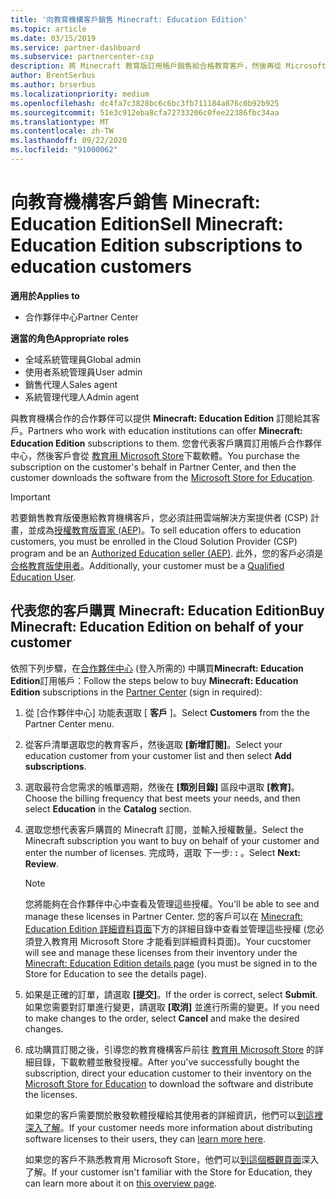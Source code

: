 ```yaml
---
title: '向教育機構客戶銷售 Minecraft: Education Edition'
ms.topic: article
ms.date: 03/15/2019
ms.service: partner-dashboard
ms.subservice: partnercenter-csp
description: 將 Minecraft 教育版訂用帳戶銷售給合格教育客戶，然後再從 Microsoft 教育商店下載這些訂閱。
author: BrentSerbus
ms.author: brserbus
ms.localizationpriority: medium
ms.openlocfilehash: dc4fa7c3828bc6c6bc3fb711184a876c0b92b925
ms.sourcegitcommit: 51e3c912eba8cfa72733206c0fee22386fbc34aa
ms.translationtype: MT
ms.contentlocale: zh-TW
ms.lasthandoff: 09/22/2020
ms.locfileid: "91000062"
---
```

# <a name="sell-minecraft-education-edition-subscriptions-to-education-customers"></a><span data-ttu-id="f9251-103">向教育機構客戶銷售 Minecraft: Education Edition</span><span class="sxs-lookup"><span data-stu-id="f9251-103">Sell Minecraft: Education Edition subscriptions to education customers</span></span>

<span data-ttu-id="f9251-104">**適用於**</span><span class="sxs-lookup"><span data-stu-id="f9251-104">**Applies to**</span></span>

-  <span data-ttu-id="f9251-105">合作夥伴中心</span><span class="sxs-lookup"><span data-stu-id="f9251-105">Partner Center</span></span>

<span data-ttu-id="f9251-106">**適當的角色**</span><span class="sxs-lookup"><span data-stu-id="f9251-106">**Appropriate roles**</span></span>
-   <span data-ttu-id="f9251-107">全域系統管理員</span><span class="sxs-lookup"><span data-stu-id="f9251-107">Global admin</span></span>
-   <span data-ttu-id="f9251-108">使用者系統管理員</span><span class="sxs-lookup"><span data-stu-id="f9251-108">User admin</span></span>
-   <span data-ttu-id="f9251-109">銷售代理人</span><span class="sxs-lookup"><span data-stu-id="f9251-109">Sales agent</span></span>
-   <span data-ttu-id="f9251-110">系統管理代理人</span><span class="sxs-lookup"><span data-stu-id="f9251-110">Admin agent</span></span>

<span data-ttu-id="f9251-111">與教育機構合作的合作夥伴可以提供 **Minecraft: Education Edition** 訂閱給其客戶。</span><span class="sxs-lookup"><span data-stu-id="f9251-111">Partners who work with education institutions can offer **Minecraft: Education Edition** subscriptions to them.</span></span> <span data-ttu-id="f9251-112">您會代表客戶購買訂用帳戶合作夥伴中心，然後客戶會從 [教育用 Microsoft Store](https://educationstore.microsoft.com)下載軟體。</span><span class="sxs-lookup"><span data-stu-id="f9251-112">You purchase the subscription on the customer's behalf in Partner Center, and then the customer downloads the software from the [Microsoft Store for Education](https://educationstore.microsoft.com).</span></span> 

>[!IMPORTANT]
><span data-ttu-id="f9251-113">若要銷售教育版優惠給教育機構客戶，您必須註冊雲端解決方案提供者 (CSP) 計畫，並成為[授權教育版賣家 (AEP)](https://www.mepn.com)。</span><span class="sxs-lookup"><span data-stu-id="f9251-113">To sell education offers to education customers, you must be enrolled in the Cloud Solution Provider (CSP) program and be an [Authorized Education seller (AEP)](https://www.mepn.com).</span></span> <span data-ttu-id="f9251-114">此外，您的客戶必須是[合格教育版使用者](https://www.microsoftvolumelicensing.com/DocumentSearch.aspx?Mode=3&DocumentTypeId=7)。</span><span class="sxs-lookup"><span data-stu-id="f9251-114">Additionally, your customer must be a [Qualified Education User](https://www.microsoftvolumelicensing.com/DocumentSearch.aspx?Mode=3&DocumentTypeId=7).</span></span>  

 
## <a name="buy-minecraft-education-edition-on-behalf-of-your-customer"></a><span data-ttu-id="f9251-115">代表您的客戶購買 **Minecraft: Education Edition**</span><span class="sxs-lookup"><span data-stu-id="f9251-115">Buy **Minecraft: Education Edition** on behalf of your customer</span></span>

<span data-ttu-id="f9251-116">依照下列步驟，在[合作夥伴中心](https://partnercenter.microsoft.com/pcv/dashboard/overview
) (登入所需的) 中購買**Minecraft: Education Edition**訂用帳戶：</span><span class="sxs-lookup"><span data-stu-id="f9251-116">Follow the steps below to buy **Minecraft: Education Edition** subscriptions in the [Partner Center](https://partnercenter.microsoft.com/pcv/dashboard/overview
) (sign in required):</span></span>

  1.  <span data-ttu-id="f9251-117">從 [合作夥伴中心] 功能表選取 [ **客戶** ]。</span><span class="sxs-lookup"><span data-stu-id="f9251-117">Select **Customers** from the the Partner Center menu.</span></span>
  
  2.  <span data-ttu-id="f9251-118">從客戶清單選取您的教育客戶，然後選取 **\[新增訂閱\]**。</span><span class="sxs-lookup"><span data-stu-id="f9251-118">Select your education customer from your customer list and then select **Add subscriptions**.</span></span>
  
  3.  <span data-ttu-id="f9251-119">選取最符合您需求的帳單週期，然後在 **\[類別目錄\]** 區段中選取 **\[教育\]**。</span><span class="sxs-lookup"><span data-stu-id="f9251-119">Choose the billing frequency that best meets your needs, and then select **Education** in the **Catalog** section.</span></span>

  4.  <span data-ttu-id="f9251-120">選取您想代表客戶購買的 Minecraft 訂閱，並輸入授權數量。</span><span class="sxs-lookup"><span data-stu-id="f9251-120">Select the Minecraft subscription you want to buy on behalf of your customer and enter the number of licenses.</span></span> <span data-ttu-id="f9251-121">完成時，選取 下一步: **:** 。</span><span class="sxs-lookup"><span data-stu-id="f9251-121">Select **Next: Review**.</span></span>

      >[!NOTE]
      ><span data-ttu-id="f9251-122">您將能夠在合作夥伴中心中查看及管理這些授權。</span><span class="sxs-lookup"><span data-stu-id="f9251-122">You'll be able to see and manage these licenses in Partner Center.</span></span> <span data-ttu-id="f9251-123">您的客戶可以在 [Minecraft: Education Edition 詳細資料頁面](https://educationstore.microsoft.com/store/details/minecraft-education-edition/9nblggh4r2r6)下方的詳細目錄中查看並管理這些授權 (您必須登入教育用 Microsoft Store 才能看到詳細資料頁面)。</span><span class="sxs-lookup"><span data-stu-id="f9251-123">Your cucstomer will see and manage these licenses from their inventory under the [Minecraft: Education Edition details page](https://educationstore.microsoft.com/store/details/minecraft-education-edition/9nblggh4r2r6) (you must be signed in to the Store for Education to see the details page).</span></span> 

  5.  <span data-ttu-id="f9251-124">如果是正確的訂單，請選取 **\[提交\]**。</span><span class="sxs-lookup"><span data-stu-id="f9251-124">If the order is correct, select **Submit**.</span></span> <span data-ttu-id="f9251-125">如果您需要對訂單進行變更，請選取 **\[取消\]** 並進行所需的變更。</span><span class="sxs-lookup"><span data-stu-id="f9251-125">If you need to make changes to the order, select **Cancel** and make the desired changes.</span></span>   

  6.  <span data-ttu-id="f9251-126">成功購買訂閱之後，引導您的教育機構客戶前往 [教育用 Microsoft Store](https://educationstore.microsoft.com) 的詳細目錄，下載軟體並散發授權。</span><span class="sxs-lookup"><span data-stu-id="f9251-126">After you've successfully bought the subscription, direct your education customer to their inventory on the [Microsoft Store for Education](https://educationstore.microsoft.com) to download the software and distribute the licenses.</span></span>

      <span data-ttu-id="f9251-127">如果您的客戶需要關於散發軟體授權給其使用者的詳細資訊，他們可以[到這裡深入了解](/education/windows/school-get-minecraft#distribute-minecraft)。</span><span class="sxs-lookup"><span data-stu-id="f9251-127">If your customer needs more information about distributing software licenses to their users, they can [learn more here](/education/windows/school-get-minecraft#distribute-minecraft).</span></span>  
  
      <span data-ttu-id="f9251-128">如果您的客戶不熟悉教育用 Microsoft Store，他們可以[到這個概觀頁面](/microsoft-store/windows-store-for-business-overview)深入了解。</span><span class="sxs-lookup"><span data-stu-id="f9251-128">If your customer isn't familiar with the Store for Education, they can learn more about it on [this overview page](/microsoft-store/windows-store-for-business-overview).</span></span>  

